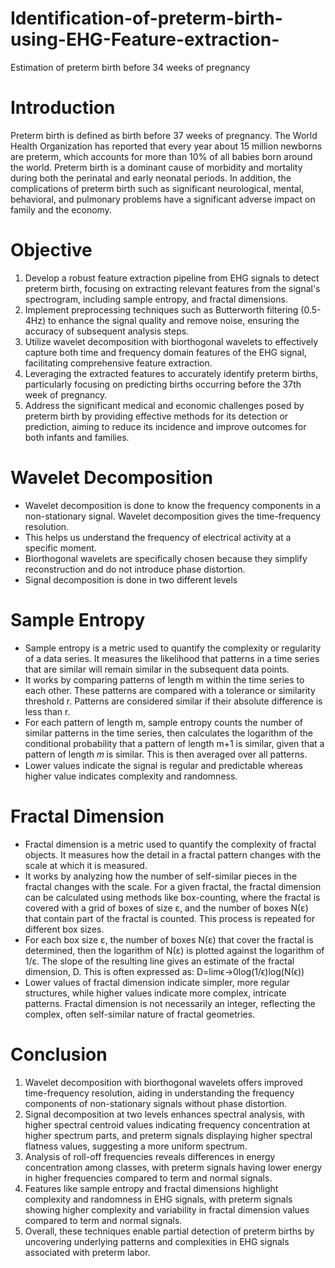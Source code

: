 # Identification-of-preterm-birth-using-EHG-Feature-extraction-
Estimation of preterm birth before 34 weeks of pregnancy

# Introduction
Preterm birth is defined as birth before 37 weeks of pregnancy. The World Health Organization has reported that every year about 15 million newborns are preterm, which accounts for more than 10% of all babies born around the world. Preterm birth is a dominant cause of morbidity and mortality during both the perinatal and early neonatal periods. In addition, the complications of preterm birth such as significant neurological, mental, behavioral, and pulmonary problems have a significant adverse impact on family and the economy.

# Objective
1. Develop a robust feature extraction pipeline from EHG signals to detect preterm birth, focusing on extracting relevant features from the signal's spectrogram, including sample entropy, and fractal dimensions.
2. Implement preprocessing techniques such as Butterworth filtering (0.5-4Hz) to enhance the signal quality and remove noise, ensuring the accuracy of subsequent analysis steps.
3. Utilize wavelet decomposition with biorthogonal wavelets to effectively capture both time and frequency domain features of the EHG signal, facilitating comprehensive feature extraction.
4. Leveraging the extracted features to accurately identify preterm births, particularly focusing on predicting births occurring before the 37th week of pregnancy.
5. Address the significant medical and economic challenges posed by preterm birth by providing effective methods for its detection or prediction, aiming to reduce its incidence and improve outcomes for both infants and families.

# Wavelet Decomposition
* Wavelet decomposition is done to know the frequency components in a non-stationary signal. Wavelet decomposition gives the time-frequency resolution.
* This helps us understand the frequency of electrical activity at a specific moment. 
* Biorthogonal wavelets are specifically chosen because they simplify reconstruction and do not introduce phase distortion.
* Signal decomposition is done in two different levels

# Sample Entropy
* Sample entropy is a metric used to quantify the complexity or regularity of a data series. It measures the likelihood that patterns in a time series that are similar will remain similar in the subsequent data points.
* It works by comparing patterns of length m within the time series to each other. These patterns are compared with a tolerance or similarity threshold r. Patterns are considered similar if their absolute difference is less than r.
* For each pattern of length m, sample entropy counts the number of similar patterns in the time series, then calculates the logarithm of the conditional probability that a pattern of length m+1 is similar, given that a pattern of length 𝑚 is similar. This is then averaged over all patterns.
* Lower values indicate the signal is regular and predictable whereas higher value indicates complexity and randomness. 

# Fractal Dimension
* Fractal dimension is a metric used to quantify the complexity of fractal objects. It measures how the detail in a fractal pattern changes with the scale at which it is measured.
* It works by analyzing how the number of self-similar pieces in the fractal changes with the scale. For a given fractal, the fractal dimension can be calculated using methods like box-counting, where the fractal is covered with a grid of boxes of size ε, and the number of boxes N(ε) that contain part of the fractal is counted. This process is repeated for different box sizes.
* For each box size ε, the number of boxes N(ε) that cover the fractal is determined, then the logarithm of N(ε) is plotted against the logarithm of 1/ε. The slope of the resulting line gives an estimate of the fractal dimension, D. This is often expressed as:
D=limϵ→0 ​log(1/ϵ)log(N(ϵ))​
* Lower values of fractal dimension indicate simpler, more regular structures, while higher values indicate more complex, intricate patterns. Fractal dimension is not necessarily an integer, reflecting the complex, often self-similar nature of fractal geometries.

# Conclusion
1. Wavelet decomposition with biorthogonal wavelets offers improved time-frequency resolution, aiding in understanding the frequency components of non-stationary signals without phase distortion.
2. Signal decomposition at two levels enhances spectral analysis, with higher spectral centroid values indicating frequency concentration at higher spectrum parts, and preterm signals displaying higher spectral flatness values, suggesting a more uniform spectrum.
3. Analysis of roll-off frequencies reveals differences in energy concentration among classes, with preterm signals having lower energy in higher frequencies compared to term and normal signals.
4. Features like sample entropy and fractal dimensions highlight complexity and randomness in EHG signals, with preterm signals showing higher complexity and variability in fractal dimension values compared to term and normal signals.
5. Overall, these techniques enable partial detection of preterm births by uncovering underlying patterns and complexities in EHG signals associated with preterm labor.





